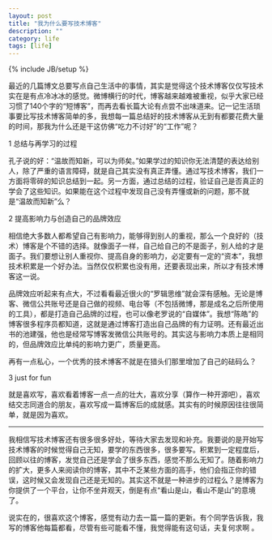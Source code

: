 ```yaml
---
layout: post
title: "我为什么要写技术博客"
description: ""
category: life
tags: [life]
---
```

{% include JB/setup %}

最近的几篇博文总要写点自己生活中的事情，其实是觉得这个技术博客仅仅写技术实在是有点冷冰冰的感觉。微博横行的时代，博客越来越难被重视，似乎大家已经习惯了140个字的“短博客”，而再去看长篇大论有点尝不出味道来。记一记生活琐事要比写技术博客简单的多，我想每一篇总结好的技术博客从无到有都要花费大量的时间，那我为什么还是干这仿佛“吃力不讨好”的“工作”呢？

1   总结与再学习的过程

孔子说的好：“温故而知新，可以为师矣。”如果学过的知识你无法清楚的表达给别人，除了严重的语言障碍，就是自己其实没有真正弄懂。通过写技术博客，我们一方面将零碎的知识总结到一起。另一方面，通过总结的过程，验证自己是否真正的学会了这些知识。如果能在这个过程中发现自己没有弄懂或新的问题，那不就是“温故而知新”么？

2   提高影响力与创造自己的品牌效应

相信绝大多数人都希望自己有影响力，能够得到别人的重视，那么一个良好的（技术）博客是个不错的选择。就像面子一样，自己给自己的不是面子，别人给的才是面子。我们要想让别人重视你、提高自身的影响力，必定要有一定的“资本”，我想技术积累是一个好办法。当然仅仅积累也没有用，还要表现出来，所以才有技术博客这一说。

品牌效应听起来有点大，不过看看最近很火的“罗辑思维”就会深有感触。无论是博客、微信公共账号还是自己做的视频、电台等（不包括微博，那是成名之后所使用的工具），都是打造自己品牌的过程，也可以像老罗说的“自媒体”。我想“陈皓”的博客很多程序员都知道，这就是通过博客打造出自己品牌的有力证明。还有最近出书的池建强，他也是经常写博客发微信公共账号的。其实这与影响力本质上是相同的，但品牌效应比单纯的影响力更广，质量更高。

再有一点私心，一个优秀的技术博客不就是在猎头们那里增加了自己的砝码么？

3   just for fun

就是喜欢写，喜欢看着博客一点一点的壮大，喜欢分享（算作一种开源吧），喜欢结交志同道合的朋友，喜欢写成一篇博客后的成就感。其实有的时候原因往往很简单，就是因为喜欢。

* * *

我相信写技术博客还有很多很多好处，等待大家去发现和补充。我要说的是开始写技术博客的时候觉得自己无知，要学的东西很多，很多要写。积累到一定程度后，回顾以往的博客，发觉自己还是学会了很多东西，感觉不那么无知了。随着影响力的扩大，更多人来阅读你的博客，其中不乏某些方面的高手，他们会指正你的错误，这时候又会发现自己还是无知的。其实这不就是一种进步的过程么？是博客为你提供了一个平台，让你不坐井观天，倒是有点“看山是山，看山不是山”的意境了。

说实在的，很喜欢这个博客，感觉有动力去一篇一篇的更新。有个同学告诉我，我写的博客他每篇都看，尽管有些可能看不懂，我觉得能有这句话，夫复何求啊
。